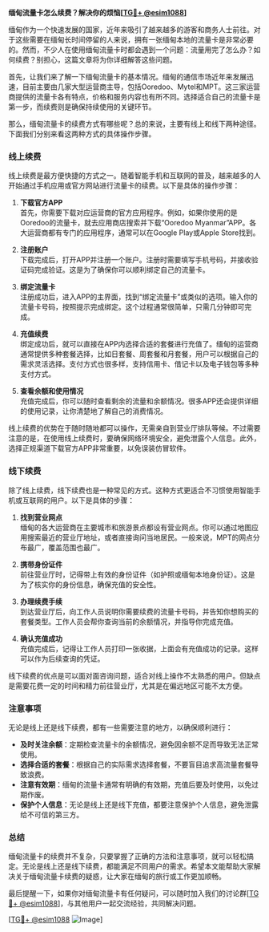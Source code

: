 **缅甸流量卡怎么续费？解决你的烦恼[[TG💪+ @esim1088](https://t.me/s/esim1088)]**

缅甸作为一个快速发展的国家，近年来吸引了越来越多的游客和商务人士前往。对于这些需要在缅甸长时间停留的人来说，拥有一张缅甸本地的流量卡是非常必要的。然而，不少人在使用缅甸流量卡时都会遇到一个问题：流量用完了怎么办？如何续费？别担心，这篇文章将为你详细解答这些问题。

首先，让我们来了解一下缅甸流量卡的基本情况。缅甸的通信市场近年来发展迅速，目前主要由几家大型运营商主导，包括Ooredoo、Mytel和MPT。这三家运营商提供的流量卡各有特点，价格和服务内容也有所不同。选择适合自己的流量卡是第一步，而续费则是确保持续使用的关键环节。

那么，缅甸流量卡的续费方式有哪些呢？总的来说，主要有线上和线下两种途径。下面我们分别来看这两种方式的具体操作步骤。

### 线上续费

线上续费是最方便快捷的方式之一。随着智能手机和互联网的普及，越来越多的人开始通过手机应用或官方网站进行流量卡的续费。以下是具体的操作步骤：

1. **下载官方APP**  
   首先，你需要下载对应运营商的官方应用程序。例如，如果你使用的是Ooredoo的流量卡，就去应用商店搜索并下载“Ooredoo Myanmar”APP。各大运营商都有专门的应用程序，通常可以在Google Play或Apple Store找到。

2. **注册账户**  
   下载完成后，打开APP并注册一个账户。注册时需要填写手机号码，并接收验证码完成验证。这是为了确保你可以顺利绑定自己的流量卡。

3. **绑定流量卡**  
   注册成功后，进入APP的主界面，找到“绑定流量卡”或类似的选项。输入你的流量卡号码，按照提示完成绑定。这个过程通常很简单，只需几分钟即可完成。

4. **充值续费**  
   绑定成功后，就可以直接在APP内选择合适的套餐进行充值了。缅甸的运营商通常提供多种套餐选择，比如日套餐、周套餐和月套餐，用户可以根据自己的需求灵活选择。支付方式也很多样，支持信用卡、借记卡以及电子钱包等多种支付方式。

5. **查看余额和使用情况**  
   充值完成后，你可以随时查看剩余的流量和余额情况。很多APP还会提供详细的使用记录，让你清楚地了解自己的消费情况。

线上续费的优势在于随时随地都可以操作，无需亲自到营业厅排队等候。不过需要注意的是，在使用线上续费时，要确保网络环境安全，避免泄露个人信息。此外，选择正规渠道下载官方APP非常重要，以免误装仿冒软件。

### 线下续费

除了线上续费，线下续费也是一种常见的方式。这种方式更适合不习惯使用智能手机或互联网的用户。以下是具体的步骤：

1. **找到营业网点**  
   缅甸的各大运营商在主要城市和旅游景点都设有营业网点。你可以通过地图应用搜索最近的营业厅地址，或者直接询问当地居民。一般来说，MPT的网点分布最广，覆盖范围也最广。

2. **携带身份证件**  
   前往营业厅时，记得带上有效的身份证件（如护照或缅甸本地身份证）。这是为了核实你的身份信息，确保充值的安全性。

3. **办理续费手续**  
   到达营业厅后，向工作人员说明你需要续费的流量卡号码，并告知你想购买的套餐类型。工作人员会帮你查询当前的余额情况，并指导你完成充值。

4. **确认充值成功**  
   充值完成后，记得让工作人员打印一张收据，上面会有充值成功的记录。这样可以作为后续查询的凭证。

线下续费的优点是可以面对面咨询问题，适合对线上操作不太熟悉的用户。但缺点是需要花费一定的时间和精力前往营业厅，尤其是在偏远地区可能不太方便。

### 注意事项

无论是线上还是线下续费，都有一些需要注意的地方，以确保顺利进行：

- **及时关注余额**：定期检查流量卡的余额情况，避免因余额不足而导致无法正常使用。
- **选择合适的套餐**：根据自己的实际需求选择套餐，不要盲目追求高流量套餐导致浪费。
- **注意有效期**：缅甸的流量卡通常有明确的有效期，充值后要及时使用，以免过期作废。
- **保护个人信息**：无论是线上还是线下充值，都要注意保护个人信息，避免泄露给不可信的第三方。

### 总结

缅甸流量卡的续费并不复杂，只要掌握了正确的方法和注意事项，就可以轻松搞定。无论是线上还是线下续费，都能满足不同用户的需求。希望本文能帮助大家解决关于缅甸流量卡续费的疑惑，让大家在缅甸的旅行或工作更加顺畅。

最后提醒一下，如果你对缅甸流量卡有任何疑问，可以随时加入我们的讨论群[[TG💪+ @esim1088](https://t.me/s/esim1088)]，与其他用户一起交流经验，共同解决问题。

[[TG💪+ @esim1088](https://t.me/s/esim1088) ![Image](https://i.postimg.cc/4NQfJmqS/Snipaste-2025-05-13-00-14-12.png)]